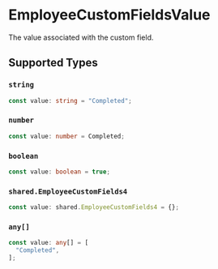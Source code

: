 # EmployeeCustomFieldsValue

The value associated with the custom field.


## Supported Types

### `string`

```typescript
const value: string = "Completed";
```

### `number`

```typescript
const value: number = Completed;
```

### `boolean`

```typescript
const value: boolean = true;
```

### `shared.EmployeeCustomFields4`

```typescript
const value: shared.EmployeeCustomFields4 = {};
```

### `any[]`

```typescript
const value: any[] = [
  "Completed",
];
```

